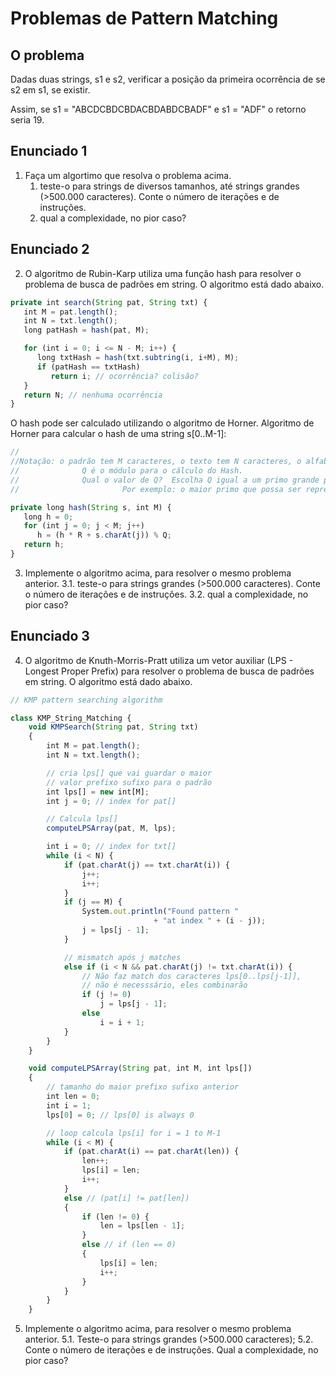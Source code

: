 # Problemas de Pattern Matching

## O problema


Dadas duas strings, s1 e s2, verificar a posição da primeira ocorrência de se s2 em s1, se existir.

Assim, se s1 = "ABCDCBDCBDACBDABDCBADF" e s1 = "ADF" o retorno seria 19.



## Enunciado 1

1. Faça um algortimo que resolva o problema acima.
   1. teste-o para strings de diversos tamanhos, até strings grandes (>500.000 caracteres). Conte o número de iterações e de instruções.
   1. qual a complexidade, no pior caso?

## Enunciado 2

2. O algoritmo de Rubin-Karp utiliza uma função hash para resolver o problema de busca de padrões em string. O algoritmo está dado abaixo.
 
```javascript
private int search(String pat, String txt) {
   int M = pat.length();
   int N = txt.length();
   long patHash = hash(pat, M);

   for (int i = 0; i <= N - M; i++) {
      long txtHash = hash(txt.subtring(i, i+M), M);
      if (patHash == txtHash)
         return i; // ocorrência? colisão?
   }
   return N; // nenhuma ocorrência
}
```

O hash pode ser calculado utilizando o algoritmo de Horner.
Algoritmo de Horner para calcular o hash de uma string s[0..M-1]:

```javascript
//
//Notação: o padrão tem M caracteres, o texto tem N caracteres, o alfabeto tem R caracteres  (0 … R−1) 
//              Q é o módulo para o cálculo do Hash.
//              Qual o valor de Q?  Escolha Q igual a um primo grande para minimizar a chance de colisões.
//                       Por exemplo: o maior primo que possa ser representado com um int

private long hash(String s, int M) {
   long h = 0;
   for (int j = 0; j < M; j++)
      h = (h * R + s.charAt(j)) % Q;
   return h;
}
```

3. Implemente o algoritmo acima, para resolver o mesmo problema anterior.
   3.1. teste-o para strings grandes (>500.000 caracteres). Conte o número de iterações e de instruções.
   3.2. qual a complexidade, no pior caso?

## Enunciado 3
4. O algoritmo de Knuth-Morris-Pratt utiliza um vetor auxiliar (LPS - Longest Proper Prefix) para resolver o problema de busca de padrões em string. O algoritmo está dado abaixo.

```javascript
// KMP pattern searching algorithm 

class KMP_String_Matching { 
	void KMPSearch(String pat, String txt) 
	{ 
		int M = pat.length(); 
		int N = txt.length(); 

		// cria lps[] que vai guardar o maior 
		// valor prefixo sufixo para o padrão 
		int lps[] = new int[M]; 
		int j = 0; // index for pat[] 

		// Calcula lps[] 
		computeLPSArray(pat, M, lps); 

		int i = 0; // index for txt[] 
		while (i < N) { 
			if (pat.charAt(j) == txt.charAt(i)) { 
				j++; 
				i++; 
			} 
			if (j == M) { 
				System.out.println("Found pattern "
								+ "at index " + (i - j)); 
				j = lps[j - 1]; 
			} 

			// mismatch após j matches 
			else if (i < N && pat.charAt(j) != txt.charAt(i)) { 
				// Não faz match dos caracteres lps[0..lps[j-1]], 
				// não é necesssário, eles combinarão 
				if (j != 0) 
					j = lps[j - 1]; 
				else
					i = i + 1; 
			} 
		} 
	} 

	void computeLPSArray(String pat, int M, int lps[]) 
	{ 
		// tamanho do maior prefixo sufixo anterior 
		int len = 0; 
		int i = 1; 
		lps[0] = 0; // lps[0] is always 0 

		// loop calcula lps[i] for i = 1 to M-1 
		while (i < M) { 
			if (pat.charAt(i) == pat.charAt(len)) { 
				len++; 
				lps[i] = len; 
				i++; 
			} 
			else // (pat[i] != pat[len]) 
			{ 
				if (len != 0) { 
					len = lps[len - 1]; 
				} 
				else // if (len == 0) 
				{ 
					lps[i] = len; 
					i++; 
				} 
			} 
		} 
	} 
```

5. Implemente o algoritmo acima, para resolver o mesmo problema anterior.
   5.1. Teste-o para strings grandes (>500.000 caracteres); 
   5.2. Conte o número de iterações e de instruções.
Qual a complexidade, no pior caso?
